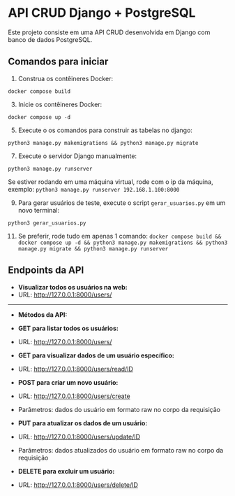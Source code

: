 # API CRUD Django + PostgreSQL

Este projeto consiste em uma API CRUD desenvolvida em Django com banco de dados PostgreSQL.

## Comandos para iniciar

1. Construa os contêineres Docker:
   
`docker compose build`


3. Inicie os contêineres Docker:
   
`docker compose up -d`


5. Execute o os comandos para construir as tabelas no django:
   
`python3 manage.py makemigrations && python3 manage.py migrate`


7. Execute o servidor Django manualmente:
   
`python3 manage.py runserver`

Se estiver rodando em uma máquina virtual, rode com o ip da máquina, exemplo:
`python3 manage.py runserver 192.168.1.100:8000`


9. Para gerar usuários de teste, execute o script `gerar_usuarios.py` em um novo terminal:
    
`python3 gerar_usuarios.py`



11. Se preferir, rode tudo em apenas 1 comando:
`docker compose build && docker compose up -d && python3 manage.py makemigrations && python3 manage.py migrate && python3 manage.py runserver`

## Endpoints da API

- **Visualizar todos os usuários na web:**
- URL: http://127.0.0.1:8000/users/

---

- **Métodos da API:**

- **GET para listar todos os usuários:**
 - URL: http://127.0.0.1:8000/users/

- **GET para visualizar dados de um usuário específico:**
 - URL: http://127.0.0.1:8000/users/read/ID

- **POST para criar um novo usuário:**
 - URL: http://127.0.0.1:8000/users/create
 - Parâmetros: dados do usuário em formato raw no corpo da requisição

- **PUT para atualizar os dados de um usuário:**
 - URL: http://127.0.0.1:8000/users/update/ID
 - Parâmetros: dados atualizados do usuário em formato raw no corpo da requisição

- **DELETE para excluir um usuário:**
 - URL: http://127.0.0.1:8000/users/delete/ID

